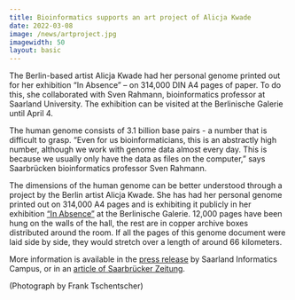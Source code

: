 ```yaml
---
title: Bioinformatics supports an art project of Alicja Kwade
date: 2022-03-08
image: /news/artproject.jpg
imagewidth: 50
layout: basic
---
```


The Berlin-based artist Alicja Kwade had her personal genome printed out for her exhibition “In Absence” – on 314,000 DIN A4 pages of paper. To do this, she collaborated with Sven Rahmann, bioinformatics professor at Saarland University. The exhibition can be visited at the Berlinische Galerie until April 4.

The human genome consists of 3.1 billion base pairs - a number that is difficult to grasp. “Even for us bioinformaticians, this is an abstractly high number, although we work with genome data almost every day. This is because we usually only have the data as files on the computer,” says Saarbrücken bioinformatics professor Sven Rahmann.

The dimensions of the human genome can be better understood through a project by the Berlin artist Alicja Kwade. She has had her personal genome printed out on 314,000 A4 pages and is exhibiting it publicly in her exhibition [“In Absence”](https://berlinischegalerie.de/en/exhibition/alicja-kwade/) at the Berlinische Galerie. 12,000 pages have been hung on the walls of the hall, the rest are in copper archive boxes distributed around the room. If all the pages of this genome document were laid side by side, they would stretch over a length of around 66 kilometers.

More information is available in the [press release](https://saarland-informatics-campus.de/en/piece-of-news/bioinformatics-art/) by Saarland Informatics Campus, or in an [article of Saarbrücker Zeitung](https://www.saarbruecker-zeitung.de/saarland/saarbruecken/mit-hilfe-eines-saarbruecker-bioinformatikers-kuenstlerin-druckt-genom-aus_aid-66918835).

(Photograph by Frank Tschentscher)
